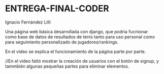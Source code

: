 # ENTREGA-FINAL-CODER

Ignacio Fernández Lilli

Una página web básica desarrollada con django, que podria fucnionar como base de datos de resultados de tenis tanto para uso personal como para seguimiento personalizado de jugadores/rankings.

En el video se explica el funcionamiento de la página parte por parte.

//En el video faltó mostrar la creación de usuarios con el botón de signup, y tammbién algunas pequeñas partes para eliminar elementos.
